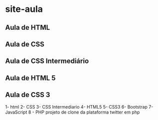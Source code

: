 # site-aula

<h2>Aula de HTML</h2>
<h2>Aula de CSS</h2>
<h2> Aula de CSS Intermediário</h2>
<h2> Aula de HTML 5 </h2>
<h2>Aula de CSS 3</h2>
1- html
2- CSS
3- CSS Intermediario
4- HTML5
5- CSS3
6- Bootstrap
7- JavaScript
8 - PHP
projeto de clone da plataforma twitter em php

